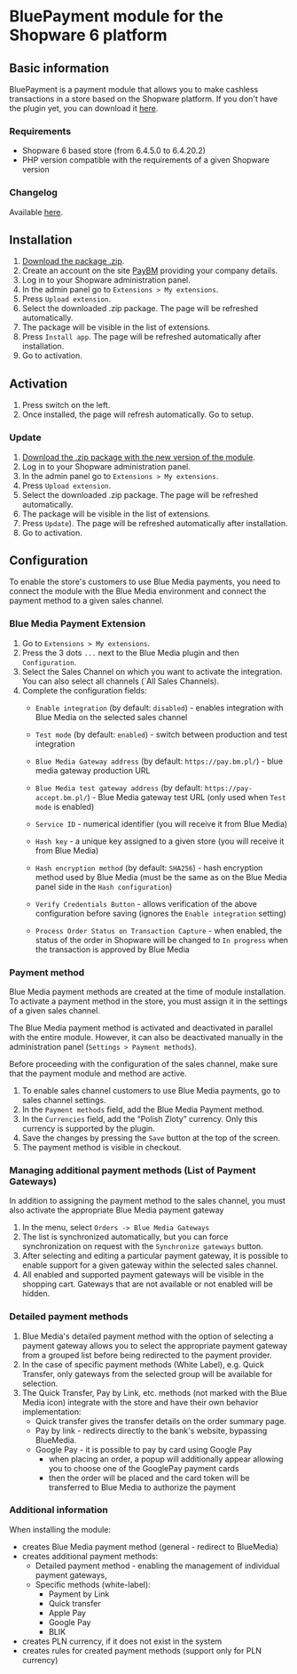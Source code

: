 # BluePayment module for the Shopware 6 platform

## Basic information

BluePayment is a payment module that allows you to make cashless transactions in a store based on the Shopware platform. If you don't have the plugin yet, you can download it [here](https://github.com/bluepayment-plugin/shopware/releases).

### Requirements

- Shopware 6 based store (from 6.4.5.0 to 6.4.20.2)
- PHP version compatible with the requirements of a given Shopware version

### Changelog

Available [here](./CHANGELOG_en-GB.md).

## Installation

1. [Download the package .zip](https://github.com/bluepayment-plugin/shopware/releases).
2. Create an account on the site [PayBM](https://platnosci.bm.pl/) providing your company details.
3. Log in to your Shopware administration panel.
4. In the admin panel go to `Extensions > My extensions`.
5. Press `Upload extension`.
6. Select the downloaded .zip package. The page will be refreshed automatically.
7. The package will be visible in the list of extensions.
8. Press `Install app`. The page will be refreshed automatically after installation.
9. Go to activation.

## Activation

1. Press switch on the left.
2. Once installed, the page will refresh automatically. Go to setup.

### Update

1. [Download the .zip package with the new version of the module](https://github.com/bluepayment-plugin/shopware/releases).
2. Log in to your Shopware administration panel.
3. In the admin panel go to `Extensions > My extensions`.
4. Press `Upload extension`.
5. Select the downloaded .zip package. The page will be refreshed automatically.
6. The package will be visible in the list of extensions.
7. Press `Update`). The page will be refreshed automatically after installation.
8. Go to activation.

## Configuration

To enable the store's customers to use Blue Media payments, you need to connect the module with the Blue Media environment and connect the payment method to a given sales channel.

### Blue Media Payment Extension

1. Go to `Extensions > My extensions`.
2. Press the 3 dots `...` next to the Blue Media plugin and then `Configuration`.
3. Select the Sales Channel on which you want to activate the integration. You can also select all channels (`All Sales Channels).
4. Complete the configuration fields:
    - `Enable integration` (by default: `disabled`) - enables integration with Blue Media on the selected sales channel
    - `Test mode` (by default: `enabled`) - switch between production and test integration
    - `Blue Media Gateway address` (by default: `https://pay.bm.pl/`) - blue media gateway production URL
    - `Blue Media test gateway address` (by default: `https://pay-accept.bm.pl/`) - Blue Media gateway test URL (only used when `Test mode` is enabled)
    - `Service ID` - numerical identifier (you will receive it from Blue Media)
    - `Hash key` - a unique key assigned to a given store (you will receive it from Blue Media)
    - `Hash encryption method` (by default: `SHA256`) - hash encryption method used by Blue Media (must be the same as on the Blue Media panel side in the `Hash configuration`)
    - `Verify Credentials Button` - allows verification of the above configuration before saving (ignores the `Enable integration` setting)

    - `Process Order Status on Transaction Capture` - when enabled, the status of the order in Shopware will be changed to `In progress` when the transaction is approved by Blue Media

### Payment method

Blue Media payment methods are created at the time of module installation. To activate a payment method in the store, you must assign it in the settings of a given sales channel.

The Blue Media payment method is activated and deactivated in parallel with the entire module. However, it can also be deactivated manually in the administration panel (`Settings > Payment methods`).

Before proceeding with the configuration of the sales channel, make sure that the payment module and method are active.

1. To enable sales channel customers to use Blue Media payments, go to sales channel settings.
2. In the `Payment methods` field, add the Blue Media Payment method.
3. In the `Currencies` field, add the “Polish Zloty” currency. Only this currency is supported by the plugin.
4. Save the changes by pressing the `Save` button at the top of the screen.
5. The payment method is visible in checkout.

### Managing additional payment methods (List of Payment Gateways)

In addition to assigning the payment method to the sales channel, you must also activate the appropriate Blue Media payment gateway

1. In the menu, select `Orders -> Blue Media Gateways`
2. The list is synchronized automatically, but you can force synchronization on request with the `Synchronize gateways` button.
3. After selecting and editing a particular payment gateway, it is possible to enable support for a given gateway within the selected sales channel.
4. All enabled and supported payment gateways will be visible in the shopping cart. Gateways that are not available or not enabled will be hidden.

### Detailed payment methods

1. Blue Media's detailed payment method with the option of selecting a payment gateway allows you to select the appropriate payment gateway from a grouped list before being redirected to the payment provider.
2. In the case of specific payment methods (White Label), e.g. Quick Transfer, only gateways from the selected group will be available for selection.
3. The Quick Transfer, Pay by Link, etc. methods (not marked with the Blue Media icon) integrate with the store and have their own behavior implementation:
    - Quick transfer gives the transfer details on the order summary page.
    - Pay by link - redirects directly to the bank's website, bypassing BlueMedia.
    - Google Pay - it is possible to pay by card using Google Pay
        - when placing an order, a popup will additionally appear allowing you to choose one of the GooglePay payment cards
        - then the order will be placed and the card token will be transferred to Blue Media to authorize the payment

### Additional information

When installing the module:
- creates Blue Media payment method (general - redirect to BlueMedia)
- creates additional payment methods:
    - Detailed payment method - enabling the management of individual payment gateways,
    - Specific methods (white-label):
        - Payment by Link
        - Quick transfer
        - Apple Pay
        - Google Pay
        - BLIK
- creates PLN currency, if it does not exist in the system
- creates rules for created payment methods (support only for PLN currency)